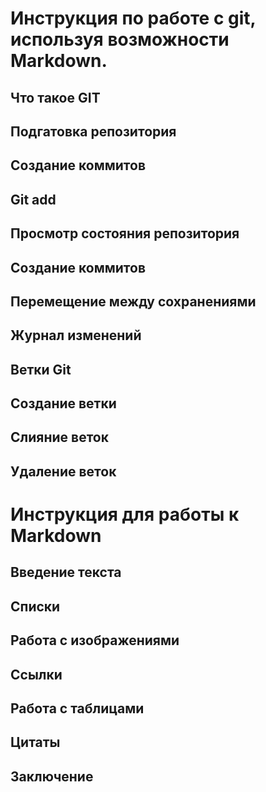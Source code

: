 # Инструкция по работе с git, используя возможности Markdown.

## Что такое GIT

## Подгатовка репозитория

## Создание коммитов 

## Git add

## Просмотр состояния репозитория

## Создание коммитов

## Перемещение между сохранениями

## Журнал изменений 

## Ветки Git

## Создание ветки

## Слияние веток

## Удаление веток

# Инструкция для работы к Markdown

## Введение текста 

## Списки

## Работа с изображениями 

## Ссылки

## Работа с таблицами

## Цитаты

## Заключение

